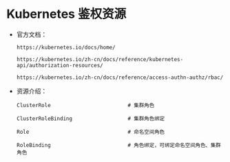 
# Kubernetes 鉴权资源

  * 官方文档：

        https://kubernetes.io/docs/home/

        https://kubernetes.io/zh-cn/docs/reference/kubernetes-api/authorization-resources/

        https://kubernetes.io/zh-cn/docs/reference/access-authn-authz/rbac/

  * 资源介绍：

        ClusterRole                         # 集群角色

        ClusterRoleBinding                  # 集群角色绑定

        Role                                # 命名空间角色

        RoleBinding                         # 角色绑定，可绑定命名空间角色、集群角色
